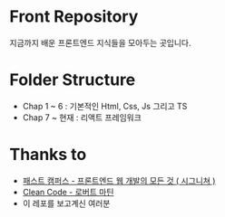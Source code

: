 # Front Repository
지금까지 배운 프론트엔드 지식들을 모아두는 곳입니다.

# Folder Structure
- Chap 1 ~ 6 : 기본적인 Html, Css, Js 그리고 TS
- Chap 7 ~ 현재 : 리액트 프레임워크

# Thanks to
- [패스트 캠퍼스 - 프론트엔드 웹 개발의 모든 것 ( 시그니쳐 )](https://fastcampus.co.kr/dev_online_fesignature)
- [Clean Code - 로버트 마틴](https://www.yes24.com/Product/Goods/11681152)
- 이 레포를 보고계신 여러분